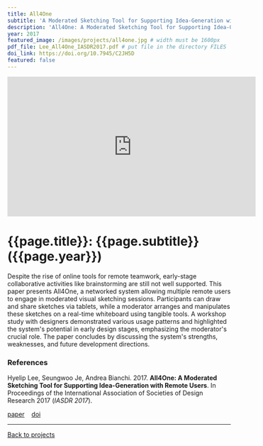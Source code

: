 ```yaml
---
title: All4One
subtitle: 'A Moderated Sketching Tool for Supporting Idea-Generation with Remote Users'
description: 'All4One: A Moderated Sketching Tool for Supporting Idea-Generation with Remote Users'
year: 2017
featured_image: /images/projects/all4one.jpg # width must be 1600px
pdf_file: Lee_All4One_IASDR2017.pdf # put file in the directory FILES
doi_link: https://doi.org/10.7945/C2JH5D
featured: false
---
```


<iframe width="560" height="315" src="https://www.youtube.com/embed/fDUkEMaxS7o" frameborder="0" allow="accelerometer; autoplay; encrypted-media; gyroscope; picture-in-picture" allowfullscreen></iframe>

<!-- DO NOT CHANGE MANUALLY -->

# {{page.title}}: {{page.subtitle}} ({{page.year}})

Despite the rise of online tools for remote teamwork, early-stage collaborative activities like brainstorming are still not well supported. This paper presents All4One, a networked system allowing multiple remote users to engage in moderated visual sketching sessions. Participants can draw and share sketches via tablets, while a moderator arranges and manipulates these sketches on a real-time whiteboard using tangible tools. A workshop study with designers demonstrated various usage patterns and highlighted the system's potential in early design stages, emphasizing the moderator's crucial role. The paper concludes by discussing the system's strengths, weaknesses, and future development directions.

### References

Hyelip Lee, Seungwoo Je, Andrea Bianchi. 2017. **All4One: A Moderated Sketching Tool for Supporting Idea-Generation with Remote Users**. In Proceedings of the International Association of Societies of Design Research 2017 (_IASDR 2017_).

<!-- DO NOT CHANGE MANUALLY -->

<a href="{{ site.url }}/files/{{ page.year }}/{{ page.pdf_file }}" target="_blank">paper</a>&nbsp;&nbsp;&nbsp;
<a href="{{ page.doi_link }}" target="_blank">doi</a>

---

<a href="/index.html" class="button button--large">Back to projects</a>
